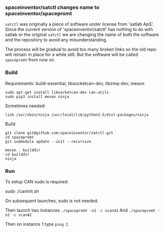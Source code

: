 ### spaceinventor/satctl changes name to spaceinventor/spacepromt

`satctl` was originally a piece of software under license from 'satlab ApS'. Since the current
version of 'spaceinventor/satctl' has nothing to do with satlab or the original `satctl`
we are changing the name of both the software and the repository to avoid any misunderstanding.


The process will be gradual to avoid too many broken links so the old repo will remain in place for a while still.
But the software will be called `spacepromt` from now on.


### Build

Requirements: build-essential, libsocketcan-dev, libzmq-dev, meson

```
sudo apt-get install libsocketcan-dev can-utils
sudo pip3 install meson ninja
```

Sometimes needed:
```
link /usr/sbin/ninja /usr/local/lib/python3.5/dist-packages/ninja
```

Build
```
git clone git@github.com:spaceinventor/satctl.git
cd spacepromt
git submodule update --init --recursive

meson . builddir
cd builddir
ninja
```

### Run

To setup CAN sudo is required:

sudo ./caninit.sh

On subsequent launches, sudo is not needed.

Then launch two instances
`./spacepromt -n1 -c vcan42`
And
`./spacepromt -n2 -c vcan42`

Then on instance 1 type `ping 2`
